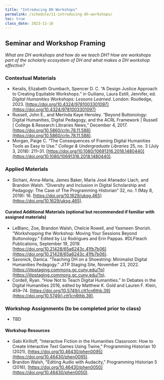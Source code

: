 ```yaml
---
title: "Introducing DH Workshops"
permalink: /schedule/11-introducing-dh-workshops/
toc: true
class_date: 2023-11-16
---
```


## Seminar and Workshop Framing

*What are DH workshops and how do we teach DH? How are workshops part of the scholarly ecosystem of DH and what makes a DH workshop effective?*

### Contextual Materials

- Keralis, Elizabeth Grumbach, Spencer D. C. “A Design Justice Approach to Creating Equitable Workshops.” in Guiliano, Laura Estill, Jennifer, ed. *Digital Humanities Workshops: Lessons Learned*. London: Routledge, 2023. [https://doi.org/10.4324/9781003301097](https://doi.org/10.4324/9781003301097) 
- Russell, John E., and Merinda Kaye Hensley. “Beyond Buttonology: Digital Humanities, Digital Pedagogy, and the ACRL Framework | Russell | College & Research Libraries News,” December 4, 2017. [https://doi.org/10.5860/crln.78.11.588](https://doi.org/10.5860/crln.78.11.588).
- Morgan, Paige C. “The Consequences of Framing Digital Humanities Tools as Easy to Use.” *College & Undergraduate Libraries* 25, no. 3 (July 3, 2018): 211–31. [https://doi.org/10.1080/10691316.2018.1480440](https://doi.org/10.1080/10691316.2018.1480440).

### Applied Materials

- Sichani, Anna-Maria, James Baker, Maria José Afanador Llach, and Brandon Walsh. “Diversity and Inclusion in Digital Scholarship and Pedagogy: The Case of The Programming Historian” 32, no. 1 (May 8, 2019): 16. [https://doi.org/10.1629/uksg.465](https://doi.org/10.1629/uksg.465).

#### Curated Additional Materials (optional but recommended if familiar with assigned materials)

- LeBlanc, Zoe, Brandon Walsh, Chelcie Rowell, and Yasmeen Shorish. “Workshopping the Workshop: Moving Your Sessions Beyond Buttonology.” Edited by Liz Rodrigues and Erin Pappas. #DLFteach Publications, September 19, 2019. [https://doi.org/10.21428/65a6243c.41fb7b06](https://doi.org/10.21428/65a6243c.41fb7b06).
- Savonick, Danica. “Teaching DH on a Shoestring: Minimalist Digital Humanities Pedagogy.” JITP Staging Site, November 23, 2022. [https://jitpstaging.commons.gc.cuny.edu/?p](https://jitpstaging.commons.gc.cuny.edu/?p).
- Cordell, Ryan. “How Not to Teach Digital Humanities.” In Debates in the Digital Humanities 2016, edited by Matthew K. Gold and Lauren F. Klein, 459–74. [https://doi.org/10.5749/j.ctt1cn6thb.39](https://doi.org/10.5749/j.ctt1cn6thb.39).


### Workshop Assignments (to be completed prior to class)

- TBD

#### Workshop Resources

- Gabi Kirilloff, "Interactive Fiction in the Humanities Classroom: How to Create Interactive Text Games Using Twine," Programming Historian 10 (2021), [https://doi.org/10.46430/phen0095](https://doi.org/10.46430/phen0095).
- Brandon Walsh, "Editing Audio with Audacity," Programming Historian 5 (2016), [https://doi.org/10.46430/phen0050](https://doi.org/10.46430/phen0050).

